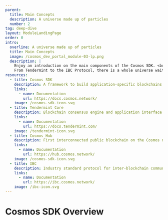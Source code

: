 ```yaml
---
parent:
  title: Main Concepts
  description: A universe made up of particles
  number: 2
tag: deep-dive
layout: ModuleLandingPage
order: 0
intro:
  overline: A universe made up of particles
  title: Main Concepts
  image: /cosmos_dev_portal_module-03-lp.png
  description: |
    Enjoy an introduction on the main components of the Cosmos SDK. <br/><br/>
    From Tendermint to the IBC Protocol, there is a whole universe waiting to be discovered.
resources:
  - title: Cosmos SDK
    description: A framework to build application-specific blockchains
    links:
      - name: Documentation
        url: https://docs.cosmos.network/
    image: /cosmos-sdk-icon.svg
  - title: Tendermint Core
    description: Blockchain consensus engine and application interface
    links:
      - name: Documentation
        url: https://docs.tendermint.com/
    image: /tendermint-icon.svg
  - title: Cosmos Hub
    description: First interconnected public blockchain on the Cosmos network
    links:
      - name: Documentation
        url: https://hub.cosmos.network/
    image: /cosmos-sdk-icon.svg
  - title: IBC
    description: Industry standard protocol for inter-blockchain communication
    links:
      - name: Documentation
        url: https://ibc.cosmos.network/
    image: /ibc-icon.svg
---
```


# Cosmos SDK Overview
